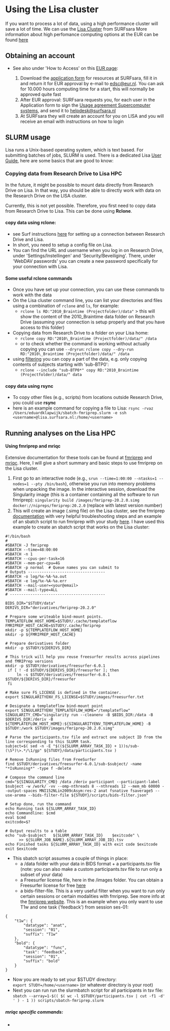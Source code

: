 # Using the Lisa cluster

If you want to process a lot of data, using a high performance cluster will save a lot of time. We can use the [Lisa Cluster](https://userinfo.surfsara.nl/systems/lisa) from SURFsara
More information about high perfomance computing options at the EUR can be found [here](https://www.eur.nl/en/library/node/20736)

## Obtaining an account

- See also under 'How to Access' on this [EUR page](https://www.eur.nl/en/library/node/20736):
	
    1. Download the [application form](https://userinfo.surfsara.nl/sites/default/files/2015-11-11-Lisa-Application-form-EUR.doc) for resources at SURFsara, fill it in and return it for EUR approval by e-mail to [edsc@eur.nl](mailto:edsc@eur.nl?SUBJECT=High%20Performance%20Computing). You can ask for 10.000 hours computing time for a start, this will normally be approved quite fast 
    2. After EUR approval: SURFsara requests you, for each user in the Application form to sign the [Usage agreement Supercomputer systems](https://userinfo.surfsara.nl/sites/default/files/2013-01-25_HPC-System-Usage-Agreement-SURFsara.doc), and send it to [helpdesk@surfsara.nl](mailto:helpdesk@surfsara.nl)
    3. At SURFsara they will create an account for you on LISA and you will receive an email with instructions on how to login

## SLURM usage

Lisa runs a Unix-based operating system, which is text based. For submitting batches of jobs, SLURM is used.
There is a dedicated Lisa [User Guide](https://userinfo.surfsara.nl/systems/lisa/user-guide), here are some basics that are good to know:


### Copying data from Research Drive to Lisa HPC

In the future, it might be possible to mount data directly from Research Drive on Lisa. In that way, you should be able to directly work with data on the Research Drive on the LISA cluster.

Currently, this is not yet possible. Therefore, you first need to copy data from Research Drive to Lisa. This can be done using **Rclone**.
#### copy data using **rclone**:
- see Surf instructions [here](https://wiki.surfnet.nl/display/RDRIVE/4.+Access+Research+Drive+via+Rclone) for setting up a connection between Research Drive and Lisa.
- In short, you need to setup a config file on Lisa. 
- You can find the URL and username when you log in on Research Drive, under 'Settings/Instellingen' and 'Security/Beveiliging'. There, under 'WebDAV passwords' you can create a new password specifically for your connection with Lisa.

#### Some useful rclone commands
- Once you have set up your connection, you can use these commands to work with the data
- On the Lisa cluster command line, you can list your directories and files using a combination of `rclone` and `ls`, for example:
    - `rclone ls RD:"2010_Braintime (Projectfolder)/data"` > this will show the content of the 2010_Braintime data folder on Research Drive (assuming your connection is setup properly and that you have access to this folder)
- Copying data from Research Drive to a folder on your Lisa home:
    - `rclone copy RD:"2010\_Braintime (Projectfolder)/data/" /data`
    - or to check whether the command is working without actually copying you can use `--dryrun`: `rclone copy --dry-run RD:"2010\_Braintime (Projectfolder)/data/" /data`
- using [filtering](https://rclone.org/filtering/) you can copy a part of the data, e.g. only copying contents of subjects starting with 'sub-BTP0':
    - `rclone --include "sub-BTP0*" copy RD:"2010_Braintime (Projectfolder)/data/" data`

#### copy data using **rsync**
- To copy other files (e.g., scripts) from locations outside Research Drive, you could use **rsync**
- here is an example command for copying a file to Lisa: `rsync -rvaz /Users/eduardklapwijk/sbatch-fmriprep.slurm -e ssh <username>@lisa.surfsara.nl:/home/<username>`

## Running analyses on the Lisa HPC

#### Using fmriprep and mriqc

Extensive documentation for these tools can be found at [fmriprep](https://fmriprep.org/en/latest/index.html) and [mriqc](https://mriqc.readthedocs.io/en/latest/). Here, I will give a short summary and basic steps to use fmriprep on the Lisa cluster.

1. First go to an interactive node (e.g., `srun --time=1:00:00 --ntasks=1 --nodes=1 --pty /bin/bash`), otherwise you run into memory problems when unpacking the image. In the interactive session, download the Singularity image (this is a container containing all the software to run fmriprep): `singularity build /images/fmriprep-20.2.0.simg docker://nipreps/fmriprep:20.2.0` (replace with latest version number)  
2. This will create an image (.simg file) on the Lisa cluster, see the fmriprep [documentation](https://fmriprep.org/en/latest/singularity.html#) with very helpful troubleshooting steps and an example of an sbatch script to run fmriprep with your study [here](https://fmriprep.org/en/latest/singularity.html#running-singularity-on-a-slurm-system). I have used this example to create an sbatch script that works on the Lisa cluster:        
        
```
#!/bin/bash
#
#SBATCH -J fmriprep
#SBATCH --time=48:00:00
#SBATCH -n 1
#SBATCH --cpus-per-task=16
#SBATCH --mem-per-cpu=4G
#SBATCH -p normal  # Queue names you can submit to
# Outputs ----------------------------------
#SBATCH -o log/%x-%A-%a.out
#SBATCH -e log/%x-%A-%a.err
#SBATCH --mail-user=<your@email>
#SBATCH --mail-type=ALL
# ------------------------------------------

BIDS_DIR="$STUDY/data"
DERIVS_DIR="derivatives/fmriprep-20.2.0"

# Prepare some writeable bind-mount points.
TEMPLATEFLOW_HOST_HOME=$STUDY/.cache/templateflow
FMRIPREP_HOST_CACHE=$STUDY/.cache/fmriprep
mkdir -p ${TEMPLATEFLOW_HOST_HOME}
mkdir -p ${FMRIPREP_HOST_CACHE}

# Prepare derivatives folder
mkdir -p $STUDY/${DERIVS_DIR}

# This trick will help you reuse freesurfer results across pipelines and fMRIPrep versions
mkdir -p $STUDY/derivatives/freesurfer-6.0.1
 if [ ! -d $STUDY/${DERIVS_DIR}/freesurfer ]; then
     ln -s $STUDY/derivatives/freesurfer-6.0.1 $STUDY/${DERIVS_DIR}/freesurfer
 fi

# Make sure FS_LICENSE is defined in the container.
export SINGULARITYENV_FS_LICENSE=$STUDY/images/freesurfer.txt

# Designate a templateflow bind-mount point
export SINGULARITYENV_TEMPLATEFLOW_HOME="/templateflow"
SINGULARITY_CMD="singularity run --cleanenv -B $BIDS_DIR:/data -B $DERIVS_DIR:/deriv -B ${TEMPLATEFLOW_HOST_HOME}:${SINGULARITYENV_TEMPLATEFLOW_HOME} -B $STUDY:/work $STUDY/images/fmriprep-20.2.0.simg"

# Parse the participants.tsv file and extract one subject ID from the line corresponding to this SLURM task.
subject=$( sed -n -E "$((${SLURM_ARRAY_TASK_ID} + 1))s/sub-(\S*)\>.*/\1/gp" ${STUDY}/data/participants.tsv )

# Remove IsRunning files from FreeSurfer
find $STUDY/derivatives/freesurfer-6.0.1/sub-$subject/ -name "*IsRunning*" -type f -delete

# Compose the command line
cmd="${SINGULARITY_CMD} /data /deriv participant --participant-label $subject -w /work/ -vv --omp-nthreads 8 --nthreads 12 --mem_mb 60000 --output-spaces MNI152NLin2009cAsym:res-2 anat fsnative fsaverage5 --use-aroma --bids-filter-file ${STUDY}/scripts/bids-filter.json"

# Setup done, run the command
echo Running task ${SLURM_ARRAY_TASK_ID}
echo Commandline: $cmd
eval $cmd
exitcode=$?

# Output results to a table
echo "sub-$subject   ${SLURM_ARRAY_TASK_ID}    $exitcode" \
      >> ${SLURM_JOB_NAME}.${SLURM_ARRAY_JOB_ID}.tsv
echo Finished tasks ${SLURM_ARRAY_TASK_ID} with exit code $exitcode
exit $exitcode
```  

- This sbatch script assumes a couple of things in place:  
    - a /data folder with your data in BIDS format + a participants.tsv file (note: you can also make a custom participants.tsv file to run only a subset of your data)  
    - a Freesurfer license file, here in the /images folder. You can obtain a Freesurfer license for free [here](https://surfer.nmr.mgh.harvard.edu/registration.html)  
    - a bids-filter-file. This is a very useful filter when you want to run only certain sessions or certain modalities with fmriprep. See more info at the [fmriprep website](https://fmriprep.org/en/20.2.0/faq.html#how-do-i-select-only-certain-files-to-be-input-to-fmriprep). This is an example when you only want to use T1w and one task ('feedback') from session ses-01:
```  
{
    "t1w": {
        "datatype": "anat",
        "session": "01",
        "suffix": "T1w"
    },
    "bold": {
        "datatype": "func",
        "task": "feedback",
        "session": "01",
        "suffix": "bold"
    }
}
```    
- Now you are ready to set your $STUDY directory:  
`export STUDY=/home/<username>` (or whatever directory is your root)  
- Next you can run run the slurmbatch script for all participants in tsv file:  
`sbatch --array=1-$(( $( wc -l $STUDY/participants.tsv | cut -f1 -d' ' ) - 1 )) scripts/sbatch-fmriprep.slurm`

##### mriqc specific commands:

- 